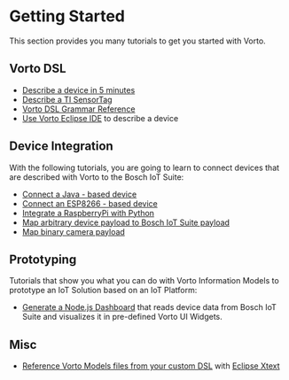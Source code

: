 # Getting Started 

This section provides you many tutorials to get you started with Vorto. 

## Vorto DSL

- [Describe a device in 5 minutes](tutorials/describe_device-in-5min.md)
- [Describe a TI SensorTag](tutorials/describe_tisensor.md)
- [Vorto DSL Grammar Reference](../core-bundles/docs/quickhelp_dsl.md)
- [Use Vorto Eclipse IDE](tutorials/describe_device_with_eclipse_ide.md) to describe a device
	
	
## Device Integration

With the following tutorials, you are going to learn to connect devices that are described with Vorto to the Bosch IoT Suite: 

- [Connect a Java - based device](tutorials/connect_javadevice.md)
- [Connect an ESP8266 - based device](tutorials/connect_esp8266.md)
- [Integrate a RaspberryPi with Python](tutorials/integrate_python.md)
- [Map arbitrary device payload to Bosch IoT Suite payload](../mapping-engine/Readme.md)
- [Map binary camera payload](https://github.com/eclipse/vorto-examples/blob/master/vorto-connector/Readme.md)


## Prototyping 

Tutorials that show you what you can do with Vorto Information Models to prototype an IoT Solution based on an IoT Platform:

- [Generate a Node.js Dashboard](tutorials/create_webapp_dashboard.md) that reads device data from Bosch IoT Suite and visualizes it in pre-defined Vorto UI Widgets.


## Misc

- [Reference Vorto Models files from your custom DSL](https://github.com/eclipse/vorto-examples/blob/master/vorto-dsl-integration/Readme.md) with [Eclipse Xtext](https://www.eclipse.org/xtext)
